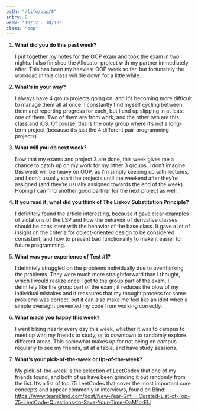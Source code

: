 ```yaml
---
path: "/life/oop/8"
entry: 8
week: "10/12 - 10/18"
class: "oop"
---
```


1. **What did you do this past week?**

    I put together my notes for the OOP exam and took the exam in two nights. I also finished the Allocator project with my partner immediately after. This has been my heaviest OOP week so far, but fortunately the workload in this class will die down for a little while.

1. **What’s in your way?**

    I always have 4 group projects going on, and it’s becoming more difficult to manage them all at once. I constantly find myself cycling between them and reporting progress for each, but I end up slipping in at least one of them. Two of them are from work, and the other two are this class and iOS. Of course, this is the only group where it’s not a long-term project (because it’s just the 4 different pair-programming projects).

1. **What will you do next week?**

    Now that my exams and project 3 are done, this week gives me a chance to catch up on my work for my other 3 groups. I don’t imagine this week will be heavy on OOP, as I’m simply keeping up with lectures, and I don’t usually start the projects until the weekend after they’re assigned (and they’re usually assigned towards the end of the week). Hoping I can find another good partner for the next project as well.

1. **If you read it, what did you think of The Liskov Substitution Principle?**

    I definitely found the article interesting, because it gave clear examples of violations of the LSP and how the behavior of derivative classes should be consistent with the behavior of the base class. It gave a lot of insight on the criteria for object-oriented design to be considered consistent, and how to prevent bad functionality to make it easier for future programming.

1. **What was your experience of Test #1?**

    I definitely struggled on the problems individually due to overthinking the problems. They were much more straightforward than I thought, which I would realize once I got to the group part of the exam. I definitely like the group part of the exam, it reduces the blow of my individual mistakes and it reassures that my thought process for some problems was correct, but it can also make me feel like an idiot when a simple oversight prevented my code from working correctly.

1. **What made you happy this week?**

    I went biking nearly every day this week, whether it was to campus to meet up with my friends to study, or to downtown to randomly explore different areas. This somewhat makes up for not being on campus regularly to see my friends, sit at a table, and have study sessions.

1. **What’s your pick-of-the-week or tip-of-the-week?**

    My pick-of-the-week is the selection of LeetCodes that one of my friends found, and both of us have been grinding it out randomly from the list. It’s a list of top 75 LeetCodes that cover the most important core concepts and appear commonly in interviews, found on Blind: https://www.teamblind.com/post/New-Year-Gift---Curated-List-of-Top-75-LeetCode-Questions-to-Save-Your-Time-OaM1orEU